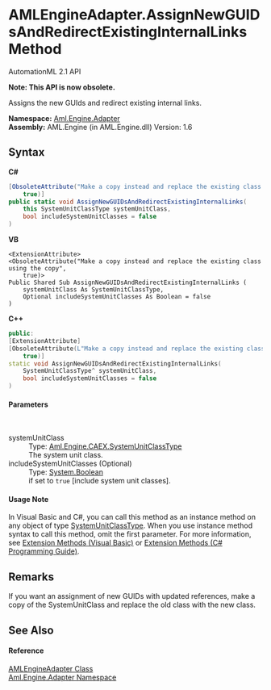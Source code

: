 # AMLEngineAdapter.AssignNewGUIDsAndRedirectExistingInternalLinks Method 
AutomationML 2.1 API 

**Note: This API is now obsolete.**

Assigns the new GUIds and redirect existing internal links.

**Namespace:**&nbsp;<a href="N_Aml_Engine_Adapter">Aml.Engine.Adapter</a><br />**Assembly:**&nbsp;AML.Engine (in AML.Engine.dll) Version: 1.6

## Syntax

**C#**<br />
``` C#
[ObsoleteAttribute("Make a copy instead and replace the existing class using the copy", 
	true)]
public static void AssignNewGUIDsAndRedirectExistingInternalLinks(
	this SystemUnitClassType systemUnitClass,
	bool includeSystemUnitClasses = false
)
```

**VB**<br />
``` VB
<ExtensionAttribute>
<ObsoleteAttribute("Make a copy instead and replace the existing class using the copy", 
	true)>
Public Shared Sub AssignNewGUIDsAndRedirectExistingInternalLinks ( 
	systemUnitClass As SystemUnitClassType,
	Optional includeSystemUnitClasses As Boolean = false
)
```

**C++**<br />
``` C++
public:
[ExtensionAttribute]
[ObsoleteAttribute(L"Make a copy instead and replace the existing class using the copy", 
	true)]
static void AssignNewGUIDsAndRedirectExistingInternalLinks(
	SystemUnitClassType^ systemUnitClass, 
	bool includeSystemUnitClasses = false
)
```


#### Parameters
&nbsp;<dl><dt>systemUnitClass</dt><dd>Type: <a href="T_Aml_Engine_CAEX_SystemUnitClassType">Aml.Engine.CAEX.SystemUnitClassType</a><br />The system unit class.</dd><dt>includeSystemUnitClasses (Optional)</dt><dd>Type: <a href="https://docs.microsoft.com/dotnet/api/system.boolean" target="_parent" rel="noopener noreferrer">System.Boolean</a><br />if set to `true` [include system unit classes].</dd></dl>

#### Usage Note
In Visual Basic and C#, you can call this method as an instance method on any object of type <a href="T_Aml_Engine_CAEX_SystemUnitClassType">SystemUnitClassType</a>. When you use instance method syntax to call this method, omit the first parameter. For more information, see <a href="https://docs.microsoft.com/dotnet/visual-basic/programming-guide/language-features/procedures/extension-methods" target="_blank" rel="noopener noreferrer">Extension Methods (Visual Basic)</a> or <a href="https://docs.microsoft.com/dotnet/csharp/programming-guide/classes-and-structs/extension-methods" target="_blank" rel="noopener noreferrer">Extension Methods (C# Programming Guide)</a>.

## Remarks
If you want an assignment of new GUIDs with updated references, make a copy of the SystemUnitClass and replace the old class with the new class.

## See Also


#### Reference
<a href="T_Aml_Engine_Adapter_AMLEngineAdapter">AMLEngineAdapter Class</a><br /><a href="N_Aml_Engine_Adapter">Aml.Engine.Adapter Namespace</a><br />